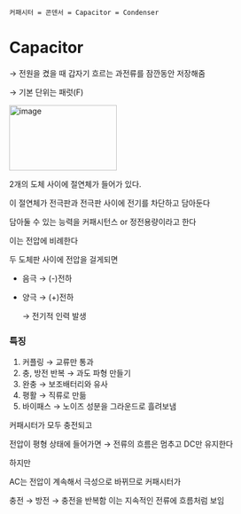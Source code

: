 `커패시터 = 콘덴서 = Capacitor = Condenser`

# Capacitor

→ 전원을 켰을 때 갑자기 흐르는 과전류를 잠깐동안 저장해줌

→ 기본 단위는 패럿(F)

<img width="194" height="118" alt="image" src="https://github.com/user-attachments/assets/f5a12aea-233f-47d3-84c9-68d9c5087b08" />


2개의 도체 사이에 절연체가 들어가 있다.

이 절연체가 전극판과 전극판 사이에 전기를 차단하고 담아둔다

담아둘 수 있는 능력을 커패시턴스 or 정전용량이라고 한다

이는 전압에 비례한다

두 도체판 사이에 전압을 걸게되면 

- 음극 → (-)전하
- 양극 → (+)전하
    
    → 전기적 인력 발생
    

### 특징

1. 커플링 → 교류만 통과
2. 충, 방전 반복 → 과도 파형 만들기
3. 완충 → 보조배터리와 유사
4. 평활 → 직류로 만듦
5. 바이패스 → 노이즈 성분을 그라운드로 흘려보냄

<aside>

커패시터가 모두 충전되고

전압이 평형 상태에 들어가면 → 전류의 흐름은 멈추고 DC만 유지한다

하지만

AC는 전압이 계속해서 극성으로 바뀌므로 커패시터가

충전 → 방전 → 충전을 반복함 이는 지속적인 전류에 흐름처럼 보임

</aside>
